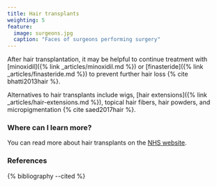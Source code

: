 ```yaml
---
title: Hair transplants
weighting: 5
feature:
  image: surgeons.jpg
  caption: "Faces of surgeons performing surgery"
---
```


After hair transplantation, it may be helpful to continue treatment with [minoxidil]({% link _articles/minoxidil.md %}) or [finasteride]({% link _articles/finasteride.md %}) to prevent further hair loss {% cite bhatti2013hair %}.

Alternatives to hair transplants include wigs, [hair extensions]({% link _articles/hair-extensions.md %}), topical hair fibers, hair powders, and micropigmentation {% cite saed2017hair %}.

### Where can I learn more?

You can read more about hair transplants on the [NHS website](http://www.nhs.uk/Conditions/cosmetic-treatments-guide/Pages/hair-transplant.aspx).

### References

{% bibliography --cited %}
